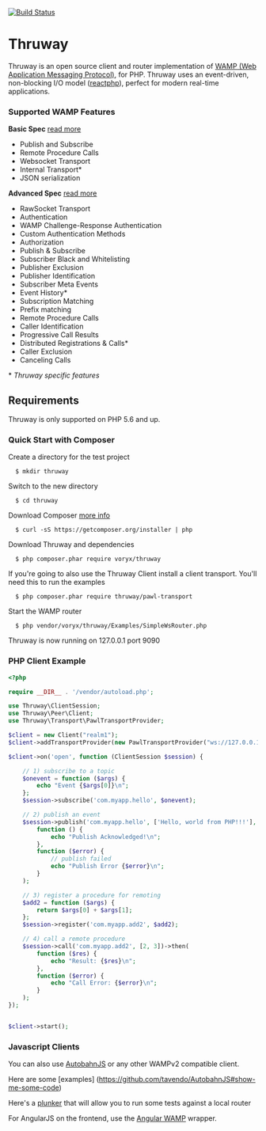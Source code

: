 [![Build Status](https://travis-ci.org/voryx/Thruway.svg?branch=master)](https://travis-ci.org/voryx/Thruway)

Thruway
===========

Thruway is an open source client and router implementation of [WAMP (Web Application Messaging Protocol)](http://wamp.ws/), for PHP.  Thruway uses an event-driven, non-blocking I/O model ([reactphp](http://reactphp.org/)), perfect for modern real-time applications.  

### <a name="features"></a>Supported WAMP Features

**Basic Spec** [read more](https://github.com/tavendo/WAMP/blob/master/spec/basic.md)
* Publish and Subscribe
* Remote Procedure Calls
* Websocket Transport
* Internal Transport\*
* JSON serialization



**Advanced Spec** [read more](https://github.com/tavendo/WAMP/blob/master/spec/advanced.md)
* RawSocket Transport
* Authentication
 * WAMP Challenge-Response Authentication
 * Custom Authentication Methods
* Authorization
* Publish & Subscribe
 * Subscriber Black and Whitelisting
 * Publisher Exclusion
 * Publisher Identification
 * Subscriber Meta Events
 * Event History\*
 * Subscription Matching
  * Prefix matching
* Remote Procedure Calls
 * Caller Identification
 * Progressive Call Results
 * Distributed Registrations & Calls\*
 * Caller Exclusion
 * Canceling Calls


\* _Thruway specific features_



Requirements
------------

Thruway is only supported on PHP 5.6 and up.

### Quick Start with Composer

Create a directory for the test project

      $ mkdir thruway

Switch to the new directory

      $ cd thruway

Download Composer [more info](https://getcomposer.org/doc/00-intro.md#downloading-the-composer-executable)

      $ curl -sS https://getcomposer.org/installer | php
      
Download Thruway and dependencies

      $ php composer.phar require voryx/thruway

If you're going to also use the Thruway Client install a client transport.  You'll need this to run the examples

      $ php composer.phar require thruway/pawl-transport

Start the WAMP router

      $ php vendor/voryx/thruway/Examples/SimpleWsRouter.php
    
Thruway is now running on 127.0.0.1 port 9090 

### PHP Client Example

```php
<?php

require __DIR__ . '/vendor/autoload.php';

use Thruway\ClientSession;
use Thruway\Peer\Client;
use Thruway\Transport\PawlTransportProvider;

$client = new Client("realm1");
$client->addTransportProvider(new PawlTransportProvider("ws://127.0.0.1:9090/"));

$client->on('open', function (ClientSession $session) {

    // 1) subscribe to a topic
    $onevent = function ($args) {
        echo "Event {$args[0]}\n";
    };
    $session->subscribe('com.myapp.hello', $onevent);

    // 2) publish an event
    $session->publish('com.myapp.hello', ['Hello, world from PHP!!!'], [], ["acknowledge" => true])->then(
        function () {
            echo "Publish Acknowledged!\n";
        },
        function ($error) {
            // publish failed
            echo "Publish Error {$error}\n";
        }
    );

    // 3) register a procedure for remoting
    $add2 = function ($args) {
        return $args[0] + $args[1];
    };
    $session->register('com.myapp.add2', $add2);

    // 4) call a remote procedure
    $session->call('com.myapp.add2', [2, 3])->then(
        function ($res) {
            echo "Result: {$res}\n";
        },
        function ($error) {
            echo "Call Error: {$error}\n";
        }
    );
});


$client->start();
```

### Javascript Clients

You can also use [AutobahnJS](https://github.com/tavendo/AutobahnJS) or any other WAMPv2 compatible client.

Here are some [examples] (https://github.com/tavendo/AutobahnJS#show-me-some-code)

Here's a [plunker](http://plnkr.co/edit/8vcBDUzIhp48JtuTGIaj?p=info) that will allow you to run some tests against a local router

For AngularJS on the frontend, use the [Angular WAMP](https://github.com/voryx/angular-wamp) wrapper.


